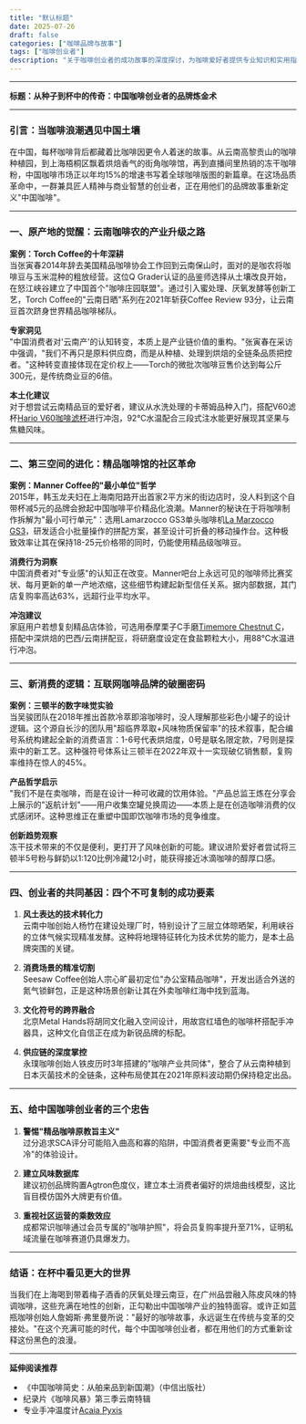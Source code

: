 ```yaml
---
title: "默认标题"
date: 2025-07-26
draft: false
categories: ["咖啡品牌与故事"]
tags: ["咖啡创业者"]
description: "关于咖啡创业者的成功故事的深度探讨，为咖啡爱好者提供专业知识和实用指南。"
---
```


---
**标题：从种子到杯中的传奇：中国咖啡创业者的品牌炼金术**

---

### 引言：当咖啡浪潮遇见中国土壤
在中国，每杯咖啡背后都藏着比咖啡因更令人着迷的故事。从云南高黎贡山的咖啡种植园，到上海梧桐区飘着烘焙香气的街角咖啡馆，再到直播间里热销的冻干咖啡粉，中国咖啡市场正以年均15%的增速书写着全球咖啡版图的新篇章。在这场品质革命中，一群兼具匠人精神与商业智慧的创业者，正在用他们的品牌故事重新定义"中国咖啡"。

---

### 一、原产地的觉醒：云南咖啡农的产业升级之路

**案例：Torch Coffee的十年深耕**  
当张寅春2014年辞去美国精品咖啡协会工作回到云南保山时，面对的是咖农将咖啡豆与玉米混种的粗放经营。这位Q Grader认证的品鉴师选择从土壤改良开始，在怒江峡谷建立了中国首个"咖啡庄园联盟"。通过引入蜜处理、厌氧发酵等创新工艺，Torch Coffee的"云南日晒"系列在2021年斩获Coffee Review 93分，让云南豆首次跻身世界精品咖啡梯队。

**专家洞见**  
"中国消费者对'云南产'的认知转变，本质上是产业链价值的重构。"张寅春在采访中强调，"我们不再只是原料供应商，而是从种植、处理到烘焙的全链条品质把控者。"这种转变直接体现在定价权上——Torch的微批次咖啡豆售价达到每公斤300元，是传统商业豆的6倍。

**本土化建议**  
对于想尝试云南精品豆的爱好者，建议从水洗处理的卡蒂姆品种入门，搭配V60滤杯[Hario V60咖啡滤杯](https://www.amazon.com/s?k=Hario%20V60%E5%92%96%E5%95%A1%E6%BB%A4%E6%9D%AF&tag=coffeeprism-20)进行冲泡，92℃水温配合三段式注水能更好展现其坚果与焦糖风味。

---

### 二、第三空间的进化：精品咖啡馆的社区革命

**案例：Manner Coffee的"最小单位"哲学**  
2015年，韩玉龙夫妇在上海南阳路开出首家2平方米的街边店时，没人料到这个自带杯减5元的品牌会掀起中国咖啡平价精品化浪潮。Manner的秘诀在于将咖啡制作拆解为"最小可行单元"：选用Lamarzocco GS3单头咖啡机[La Marzocco GS3](https://www.amazon.com/s?k=La%20Marzocco%20GS3&tag=coffeeprism-20)，研发适合小批量操作的拼配方案，甚至设计可折叠的移动操作台。这种极致效率让其在保持18-25元价格带的同时，仍能使用精品级咖啡豆。

**消费行为洞察**  
中国消费者对"专业感"的认知正在改变。Manner吧台上永远可见的咖啡师比赛奖状、每月更新的单一产地浓缩，这些细节构建起新型信任关系。据内部数据，其门店复购率高达63%，远超行业平均水平。

**冲泡建议**  
家庭用户若想复刻精品店体验，可选用泰摩栗子C手磨[Timemore Chestnut C](https://www.amazon.com/s?k=Timemore%20Chestnut%20C&tag=coffeeprism-20)，搭配中深烘焙的巴西/云南拼配豆，将研磨度设定在食盐颗粒大小，用88℃水温进行冲泡。

---

### 三、新消费的逻辑：互联网咖啡品牌的破圈密码

**案例：三顿半的数字味觉实验**  
当吴骏团队在2018年推出首款冷萃即溶咖啡时，没人理解那些彩色小罐子的设计逻辑。这个源自长沙的团队用"超临界萃取+风味物质保留率"的技术叙事，配合编号系统构建起全新的消费语言：1-6号代表烘焙度，0号是联名限定款，7号则是探索中的新工艺。这种强符号体系让三顿半在2022年双十一实现破亿销售额，复购率维持在惊人的45%。

**产品哲学启示**  
"我们不是在卖咖啡，而是在设计一种可收藏的饮用体验。"产品总监王炼在分享会上展示的"返航计划"——用户收集空罐兑换周边——本质上是在创造咖啡消费的仪式感闭环。这种思维正在重塑中国即饮咖啡市场的竞争维度。

**创新趋势观察**  
冻干技术带来的不仅是便利，更打开了风味创新的可能。建议进阶爱好者尝试将三顿半5号粉与鲜奶以1:120比例冷藏12小时，能获得接近冰滴咖啡的醇厚口感。

---

### 四、创业者的共同基因：四个不可复制的成功要素

1. **风土表达的技术转化力**  
   云南中咖创始人杨竹在建设处理厂时，特别设计了三层立体晾晒架，利用峡谷的立体气候实现精准发酵。这种将地理特征转化为技术优势的能力，是本土品牌突围的关键。

2. **消费场景的精准切割**  
   Seesaw Coffee创始人宗心旷最初定位"办公室精品咖啡"，开发出适合外送的氮气锁鲜包，正是这种场景创新让其在外卖咖啡红海中找到蓝海。

3. **文化符号的跨界融合**  
   北京Metal Hands将胡同文化融入空间设计，用故宫红墙色的咖啡杯搭配手冲器具，这种文化自信正在成为新锐品牌的标配。

4. **供应链的深度掌控**  
   永璞咖啡创始人铁皮历时3年搭建的"咖啡产业共同体"，整合了从云南种植到日本灭菌技术的全链条，这种布局使其在2021年原料波动期仍保持稳定出品。

---

### 五、给中国咖啡创业者的三个忠告

1. **警惕"精品咖啡原教旨主义"**  
   过分追求SCA评分可能陷入曲高和寡的陷阱，中国消费者更需要"专业而不高冷"的体验设计。

2. **建立风味数据库**  
   建议初创品牌购置Agtron色度仪，建立本土消费者偏好的烘焙曲线模型，这比盲目模仿国外大牌更有价值。

3. **重视社区运营的乘数效应**  
   成都常识咖啡通过会员专属的"咖啡护照"，将会员复购率提升至71%，证明私域流量在咖啡赛道仍具爆发力。

---

### 结语：在杯中看见更大的世界
当我们在上海喝到带着梅子酒香的厌氧处理云南豆，在广州品尝融入陈皮风味的特调咖啡，这些充满在地性的创新，正勾勒出中国咖啡产业的独特面容。或许正如蓝瓶咖啡创始人詹姆斯·弗里曼所说："最好的咖啡故事，永远诞生在传统与变革的交接处。"在这个充满可能的时代，每个中国咖啡创业者，都在用他们的方式重新诠释这份黑色的浪漫。

---

**延伸阅读推荐**  
- 《中国咖啡简史：从舶来品到新国潮》（中信出版社）
- 纪录片《咖啡风暴》第三季云南特辑
- 专业手冲温度计[Acaia Pyxis](https://www.amazon.com/s?k=Acaia%20Pyxis&tag=coffeeprism-20)